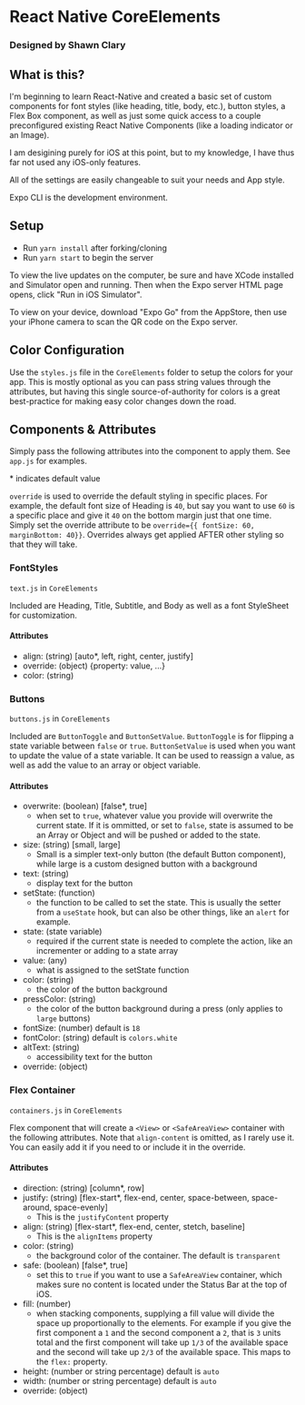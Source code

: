 # React Native CoreElements
### Designed by Shawn Clary

## What is this?

I'm beginning to learn React-Native and created a basic set of custom components for font styles (like heading, title, body, etc.), button styles, a Flex Box component, as well as just some quick access to a couple preconfigured existing React Native Components (like a loading indicator or an Image).

I am desigining purely for iOS at this point, but to my knowledge, I have thus far not used any iOS-only features.

All of the settings are easily changeable to suit your needs and App style.

Expo CLI is the development environment.

## Setup

- Run `yarn install` after forking/cloning
- Run `yarn start` to begin the server

To view the live updates on the computer, be sure and have XCode installed and Simulator open and running. Then when the Expo server HTML page opens, click "Run in iOS Simulator".

To view on your device, download "Expo Go" from the AppStore, then use your iPhone camera to scan the QR code on the Expo server.

## Color Configuration

Use the `styles.js` file in the `CoreElements` folder to setup the colors for your app. This is mostly optional as you can pass string values through the attributes, but having this single source-of-authority for colors is a great best-practice for making easy color changes down the road.

## Components & Attributes

Simply pass the following attributes into the component to apply them. See `app.js` for examples.

\* indicates default value

`override` is used to override the default styling in specific places. For example, the default font size of Heading is `40`, but say you want to use `60` is a specific place and give it `40` on the bottom margin just that one time. Simply set the override attribute to be `override={{ fontSize: 60, marginBottom: 40}}`. Overrides always get applied AFTER other styling so that they will take.

### FontStyles

 `text.js` in `CoreElements`

Included are Heading, Title, Subtitle, and Body as well as a font StyleSheet for customization.

#### Attributes

- align: (string) [auto*, left, right, center, justify]
- override: (object) {property: value, ...}
- color: (string)

### Buttons

 `buttons.js` in `CoreElements`

Included are `ButtonToggle` and `ButtonSetValue`. `ButtonToggle` is for flipping a state variable between `false` or `true`. `ButtonSetValue` is used when you want to update the value of a state variable. It can be used to reassign a value, as well as add the value to an array or object variable.

#### Attributes

- overwrite: (boolean) [false*, true]
  - when set to `true`, whatever value you provide will overwrite the current state. If it is ommitted, or set to `false`, state is assumed to be an Array or Object and will be pushed or added to the state.
- size: (string) [small, large]
  - Small is a simpler text-only button (the default Button component), while large is a custom designed button with a background
- text: (string)
  - display text for the button
- setState: (function)
  - the function to be called to set the state. This is usually the setter from a `useState` hook, but can also be other things, like an `alert` for example.
- state: (state variable)
  - required if the current state is needed to complete the action, like an incrementer or adding to a state array
- value: (any)
  - what is assigned to the setState function
- color: (string)
  - the color of the button background
- pressColor: (string)
  - the color of the button background during a press (only applies to `large` buttons)
- fontSize: (number) default is `18`
- fontColor: (string) default is `colors.white`
- altText: (string)
  - accessibility text for the button
- override: (object)

### Flex Container

 `containers.js` in `CoreElements`

Flex component that will create a `<View>` or `<SafeAreaView>` container with the following attributes. Note that `align-content` is omitted, as I rarely use it. You can easily add it if you need to or include it in the override.

#### Attributes

- direction: (string) [column*, row]
- justify: (string) [flex-start*, flex-end, center, space-between, space-around, space-evenly]
  - This is the `justifyContent` property
- align: (string) [flex-start*, flex-end, center, stetch, baseline]
  - This is the `alignItems` property
- color: (string)
  - the background color of the container. The default is `transparent`
- safe: (boolean) [false*, true]
  - set this to `true` if you want to use a `SafeAreaView` container, which makes sure no content is located under the Status Bar at the top of iOS.
- fill: (number)
  - when stacking components, supplying a fill value will divide the space up proportionally to the elements. For example if you give the first component a `1` and the second component a `2`, that is `3` units total and the first component will take up `1/3` of the available space and the second will take up `2/3` of the available space. This maps to the `flex:` property.
- height: (number or string percentage) default is `auto`
- width: (number or string percentage) default is `auto`
- override: (object)
